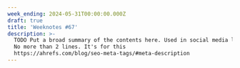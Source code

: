 ```yaml
---
week_ending: 2024-05-31T00:00:00.000Z
draft: true
title: 'Weeknotes #67'
description: >-
  TODO Put a broad summary of the contents here. Used in social media links etc.
  No more than 2 lines. It's for this
  https://ahrefs.com/blog/seo-meta-tags/#meta-description
---
```


